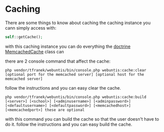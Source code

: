 # Caching 

There are some things to know about caching the caching instance you cann simply access with:

```php
self::getCache();
```

with this caching instance you can do everything the [doctrine MemcachedCache](http://docs.doctrine-project.org/projects/doctrine-orm/en/latest/reference/caching.html) class can 

there are 2 console command that affect the cache:

```shell
php vendor/tfranek/webuntis/bin/console.php webuntis:cache:clear [optional port for the memcached server] [optional host for the memcached server]
```

follow the instructions and you can easy clear the cache.

```shell
php vendor/tfranek/webuntis/bin/console.php webuntis:cache:build [<server>] [<school>] [<adminusername>] [<adminpassword>] [<defaultusername>] [<defaultpassword>] [<memcachedhost>] [<memcachedport>] these are optional
```

with this command you can build the cache so that the user doesn't have to do it.
follow the instructions and you can easy build the cache.
